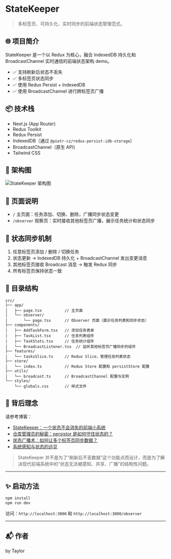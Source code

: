 # StateKeeper

> 多标签页、可持久化、实时同步的前端状态管理范式。

## 🌐 项目简介

StateKeeper 是一个以 Redux 为核心，融合 IndexedDB 持久化和 BroadcastChannel 实时通信的前端状态架构 demo。

- ✅ 支持刷新后状态不丢失
- ✅ 多标签页状态同步
- ✅ 使用 Redux Persist + IndexedDB
- ✅ 使用 BroadcastChannel 进行跨标签页广播

## 📦 技术栈

- Next.js (App Router)
- Redux Toolkit
- Redux Persist
- IndexedDB（通过 `@piotr-cz/redux-persist-idb-storage`）
- BroadcastChannel（原生 API）
- Tailwind CSS

## 📸 架构图

![StateKeeper 架构图](/images/readme/statekeeper-architecture.png)

## 🚀 页面说明

- `/` 主页面：任务添加、切换、删除，广播同步状态变更
- `/observer` 观察页：实时接收其他标签页广播，展示任务统计和状态同步

## 📡 状态同步机制

1. 任意标签页添加 / 删除 / 切换任务
2. 状态更新 → IndexedDB 持久化 + BroadcastChannel 发出变更消息
3. 其他标签页接收 Broadcast 消息 → 触发 Redux 同步
4. 所有标签页保持状态一致

## 📂 目录结构

```
src/
├── app/
│   ├── page.tsx          // 主页面
│   └── observer/
│       └── page.tsx      // Observer 页面（展示任务列表和同步状态）
├── components/
│   ├── AddTaskForm.tsx   // 添加任务表单
│   ├── TaskList.tsx      // 任务列表组件
│   ├── TaskStats.tsx     // 任务统计组件
│   └── BroadcastListener.tsx  // 监听其他标签页广播同步的组件
├── features/
│   └── tasksSlice.ts     // Redux Slice，管理任务列表状态
├── store/
│   └── index.ts          // Redux Store 配置和 persistStore 配置
├── utils/
│   └── broadcast.ts      // BroadcastChannel 配置与实例
└── styles/
    └── globals.css       // 样式文件

```

## 🧠 背后理念

请参考博客：
- [StateKeeper：一个状态不会消失的前端小系统](https://huxiaoyue111111s-organization.gitbook.io/frontend-tips/statekeeper-yi-ge-zhuang-tai-bu-hui-xiao-shi-de-qian-duan-xiao-xi-tong)
- [仓库管理员的秘密：persistor 是如何守住状态的？](https://huxiaoyue111111s-organization.gitbook.io/frontend-tips/cang-ku-guan-li-yuan-de-mi-mi-persistor-shi-ru-he-shou-zhu-zhuang-tai-de)
- [状态广播术：如何让多个标签页同步数据？](https://huxiaoyue111111s-organization.gitbook.io/frontend-tips/zhuang-tai-guang-bo-shu-ru-he-rang-duo-ge-biao-qian-ye-tong-bu-shu-ju)
- [系统感知与状态的远见](https://huxiaoyue111111s-organization.gitbook.io/frontend-tips/xi-tong-gan-zhi-yu-zhuang-tai-de-yuan-jian)

> StateKeeper 并不是为了“刷新后不丢数据”这个功能点而设计，而是为了解决现代前端系统中的“状态无法被感知、共享、广播”的结构性问题。

---

## ✨ 启动方法

```bash
npm install
npm run dev
```
访问：`http://localhost:3000` 和 `http://localhost:3000/observer`

---

## 📬 作者

by Taylor

